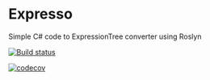 # Expresso
Simple C# code to ExpressionTree converter using Roslyn

[![Build status](https://ci.appveyor.com/api/projects/status/7ysa0r53sd3ncdl9?svg=true)](https://ci.appveyor.com/project/devIceMan/expresso)

[![codecov](https://codecov.io/gh/devIceMan/expresso/branch/master/graph/badge.svg)](https://codecov.io/gh/devIceMan/expresso)
